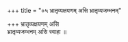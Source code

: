 +++
title = "०५ भ्रातृव्यक्षयणम् असि भ्रातृव्यजम्भनम्"

+++
भ्रातृव्यक्षयणम् असि  
भ्रातृव्यजम्भनम् असि स्वाहा ॥